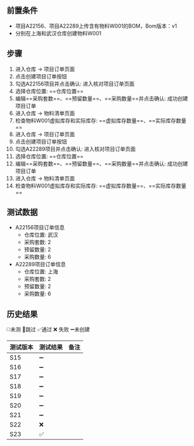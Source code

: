 
## 前置条件

- 项目A22156、项目A22289上传含有物料W001的BOM，Bom版本：v1
- 分别在上海和武汉仓库创建物料W001

## 步骤

1. 进入仓库 -> 项目订单页面
2. 点击创建项目订单按钮
3. 勾选A22156项目并点击确认: 进入核对项目订单页面
4. 选择仓库位置: ==仓库位置== 
5. 编辑==采购套数==、==预留数量==、==采购数量==并点击确认: 成功创建项目订单
6. 进入仓库 -> 物料清单页面
7. 检查物料W001虚拟库存和实际库存: ==虚拟库存数量==、==实际库存数量== 
8. 进入仓库 -> 项目订单页面
9. 点击创建项目订单按钮
10. 勾选A22289项目并点击确认: 进入核对项目订单页面
11. 选择仓库位置: ==仓库位置== 
12. 编辑==采购套数==、==预留数量==、==采购数量==并点击确认: 成功创建项目订单
13. 进入仓库 -> 物料清单页面
14. 检查物料W001虚拟库存和实际库存: ==虚拟库存数量==、==实际库存数量== 

## 测试数据

- A22156项目订单信息
	- 仓库位置: 武汉
	- 采购套数: 2
	- 预留数量: 2
	- 采购数量: 6
- A22289项目订单信息
	- 仓库位置: 上海
	- 采购套数: 2
	- 预留数量: 2
	- 采购数量: 6

## 历史结果
 ◻️未测    🚫跳过     ✅通过    ❌ 失败    ➖未创建
  
| 测试版本 | 测试结果 | 备注  |
| ---- | ---- | --- |
| S15  | ➖    |     |
| S16  | ➖    |     |
| S17  | ➖    |     |
| S18  | ➖    |     |
| S19  | ➖    |     |
| S20  | ➖    |     |
| S21  | ➖    |     |
| S22  | ❌    |     |
| S23  | ✅    |     |
